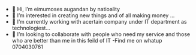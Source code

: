 - 👋 Hi, I’m eimumoses augandan by natioality 
- 👀 I’m interested in creating new things and of all making money ...
- 🌱 I’m currently working with  acertain company under IT department as technologiest...
- 💞️ I’m looking to collaborate  with people who need my service and those who are better than me in this feild of IT
-Find me on whatup 0704030761

<!---
eimumoses/eimumoses is a ✨ special ✨ repository because its `README.md` (this file) appears on your GitHub profile.
You can click the Preview link to take a look at your changes.
--->
